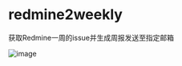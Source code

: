 redmine2weekly
==============

获取Redmine一周的issue并生成周报发送至指定邮箱

![image](http://ww3.sinaimg.cn/large/6209f836gw1elbptuwho5j20to0vuwpi.jpg)
